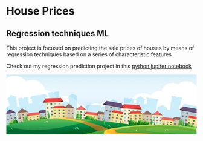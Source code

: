 # House Prices
## Regression techniques ML

This project is focused on predicting the sale prices of houses by means of regression techniques based on a series of characteristic features.

Check out my regression prediction project in this [python jupiter notebook](https://github.com/noursan/houseprices/blob/main/houses.ipynb)

![houses](https://github.com/noursan/houseprices/blob/main/houses_pic.png)

